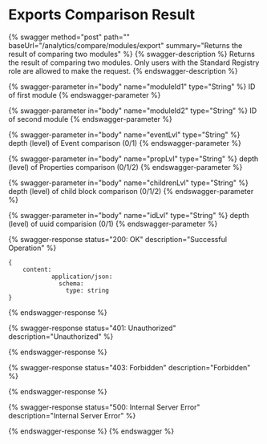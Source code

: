 # Exports Comparison Result

{% swagger method="post" path="" baseUrl="/analytics/compare/modules/export" summary="Returns the result of comparing two modules" %}
{% swagger-description %}
Returns the result of comparing two modules. Only users with the Standard Registry role are allowed to make the request.
{% endswagger-description %}

{% swagger-parameter in="body" name="moduleId1" type="String" %}
ID of first module
{% endswagger-parameter %}

{% swagger-parameter in="body" name="moduleId2" type="String" %}
ID of second module
{% endswagger-parameter %}

{% swagger-parameter in="body" name="eventLvl" type="String" %}
depth (level) of Event comparison (0/1)
{% endswagger-parameter %}

{% swagger-parameter in="body" name="propLvl" type="String" %}
depth (level) of Properties comparison (0/1/2)
{% endswagger-parameter %}

{% swagger-parameter in="body" name="childrenLvl" type="String" %}
depth (level) of child block comparison (0/1/2)
{% endswagger-parameter %}

{% swagger-parameter in="body" name="idLvl" type="String" %}
depth (level) of uuid comparision (0/1)
{% endswagger-parameter %}

{% swagger-response status="200: OK" description="Successful Operation" %}
```
{
    content:
            application/json:
              schema:
                type: string
}
```
{% endswagger-response %}

{% swagger-response status="401: Unauthorized" description="Unauthorized" %}

{% endswagger-response %}

{% swagger-response status="403: Forbidden" description="Forbidden" %}

{% endswagger-response %}

{% swagger-response status="500: Internal Server Error" description="Internal Server Error" %}

{% endswagger-response %}
{% endswagger %}
